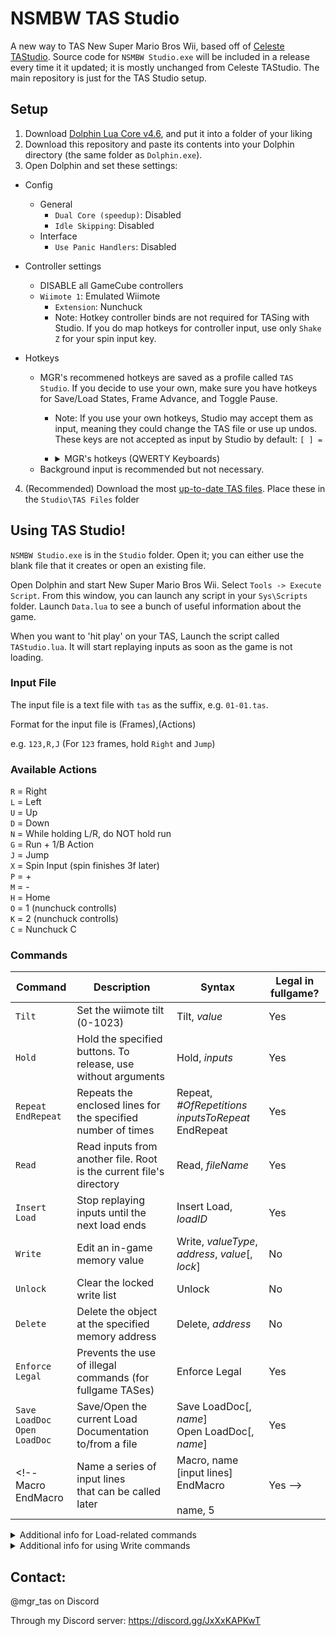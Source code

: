 # NSMBW TAS Studio
A new way to TAS New Super Mario Bros Wii, based off of [Celeste TAStudio](https://github.com/EverestAPI/CelesteTAS-EverestInterop/tree/a968bc96f958d67ddce3de84175f0e2b0bad1572). Source code for `NSMBW Studio.exe` will be included in a release every time it it updated; it is mostly unchanged from Celeste TAStudio. The main repository is just for the TAS Studio setup.

## Setup
1. Download [Dolphin Lua Core v4.6](https://github.com/MikeXander/Dolphin-Lua-Core/releases/tag/v4.6), and put it into a folder of your liking
2. Download this repository and paste its contents into your Dolphin directory (the same folder as `Dolphin.exe`).
3. Open Dolphin and set these settings:
- Config
  - General
    - `Dual Core (speedup)`: Disabled
    - `Idle Skipping`: Disabled
  - Interface
    - `Use Panic Handlers`: Disabled
    
- Controller settings
  - DISABLE all GameCube controllers
  - `Wiimote 1`: Emulated Wiimote
    - `Extension`: Nunchuck
    - Note: Hotkey controller binds are not required for TASing with Studio. If you do map hotkeys for controller input, use only `Shake Z` for your spin input key.

- Hotkeys
  - MGR's recommened hotkeys are saved as a profile called `TAS Studio`. If you decide to use your own, make sure you have hotkeys for Save/Load States, Frame Advance, and Toggle Pause.
    - Note: If you use your own hotkeys, Studio may accept them as input, meaning they could change the TAS file or use up undos. These keys are not accepted as input by Studio by default:  `[ ] =`
    - <details>
        <summary>MGR's hotkeys (QWERTY Keyboards)</summary>
      
        `[` = Frame Advance\
        `]` = Play/Pause\
        `Right Shift` = Uncap emulation speed
      
        `Alt`+`-` = Save state to selected slot\
        `=` = Load state from selected slot\
        `Ctrl`+`Shift`+`-` = Undo Save State\
        `Ctrl`+`Shift`+`=` = Undo Load State
      
        `Ctrl`+`Shift`+`1` = Select slot 1 (Use 1-9 and 0 to select slots 1-10)\
        `Alt`+`Shift`+`1` = Save state to slot 1 (Use 1-9 and 0 to save to slots 1-10)\
        `Alt`+`Shift`+`Q` = Load state from slot 1 (Use Q-P to load from slots 1-10)
   
        `Alt`+`;` = Start selected script\
        `Alt`+`'` = Cancel selected script\
        `Esc` = Stop the current emulation
      </details>
  - Background input is recommended but not necessary.

4. (Recommended) Download the most [up-to-date TAS files](https://github.com/MGR-tas/NsmbwTAS-Files). Place these in the `Studio\TAS Files` folder

## Using TAS Studio!

`NSMBW Studio.exe` is in the `Studio` folder. Open it; you can either use the blank file that it creates or open an existing file.

Open Dolphin and start New Super Mario Bros Wii. Select `Tools -> Execute Script`. From this window, you can launch any script in your `Sys\Scripts` folder. Launch `Data.lua` to see a bunch of useful information about the game.

When you want to 'hit play' on your TAS, Launch the script called `TAStudio.lua`. It will start replaying inputs as soon as the game is not loading.

### Input File
The input file is a text file with `tas` as the suffix, e.g. `01-01.tas`.

Format for the input file is (Frames),(Actions)

e.g. `123,R,J` (For `123` frames, hold `Right` and `Jump`)

### Available Actions
`R` = Right\
`L` = Left\
`U` = Up\
`D` = Down\
`N` = While holding L/R, do NOT hold run\
`G` = Run + 1/B Action\
`J` = Jump\
`X` = Spin Input (spin finishes 3f later)\
`P` = +\
`M` = -\
`H` = Home\
`O` = 1 (nunchuck controlls)\
`K` = 2 (nunchuck controlls)\
`C` = Nunchuck C

### Commands
Command|Description|Syntax|Legal in fullgame?
---|---|---|---
`Tilt`|Set the wiimote tilt (0-1023)|Tilt, *value*|Yes
`Hold`|Hold the specified buttons. To release, use without arguments|Hold, *inputs*|Yes
`Repeat`<br>`EndRepeat`|Repeats the enclosed lines for the specified number of times|Repeat, *#OfRepetitions*<br>*inputsToRepeat*<br>EndRepeat|Yes
`Read`|Read inputs from another file. Root is the current file's directory|Read, *fileName*|Yes
`Insert Load`|Stop replaying inputs until the next load ends|Insert Load, *loadID*|Yes
`Write`|Edit an in-game memory value|Write, *valueType*, *address*, *value*[, *lock*]|No
`Unlock`|Clear the locked write list|Unlock|No
`Delete`|Delete the object at the specified memory address|Delete, *address*|No
`Enforce Legal`|Prevents the use of illegal commands (for fullgame TASes)|Enforce Legal|Yes
`Save LoadDoc`<br>`Open LoadDoc`|Save/Open the current Load Documentation to/from a file|Save LoadDoc[, *name*]<br>Open LoadDoc[, *name*]|Yes
<!--Macro<br>EndMacro|Name a series of input lines<br>that can be called later|Macro, name<br>[input lines]<br>EndMacro<br><br>name, 5|Yes -->

<details>
  <summary>Additional info for Load-related commands</summary>

  New Super Mario Bros Wii has inconsistent loading times. By adding an `Insert Load` command, the game will pause the input replay until the next load ends, then continue. This makes sure that the TAS will always sync even if the load length changes. However, if enemy dances or other music cycles are affected, then the TAS may still desync when improvements are made or if the TAS is played on a different version of the game than it was drafted on. There currently is no way around this, unfortunately.

  Each load must be given a unique ID so that the script can document how long each load was and use that information to allow you to use savestates after the load. An example input line would be: `Insert Load, 5-2 Pipe1`

  When you restart `TAStudio.lua`, the load documentation is reset, so the TAS must run through any loads to redocument them. This is usually not a big deal for individual level TASing, but when working with a fullgame file, you may want to use `Save LoadDoc` and `Open LoadDoc`. These commands will save and recall your load documentation so that you can continue working between sessions without having to replay the whole TAS. Here's an example file of how to use that:

```
#Start
Open LoadDoc, 5-4
 250,R
Insert Load, 5-4 Pipe1
 106
Save LoadDoc, 5-4
  50,R
```
  
</details>

<details>
  <summary>Additional info for using Write commands</summary>

  - Available Value Types:\
  `8`\
  `16`\
  `32`\
  `Float`\
  `String`
  - There are a variety of different text strings that you can use instead of a memory address, so here's the list.
  - Strings prefixed with `.` should be placed after a different address (parent) to get good results (for example, `Player.PosX` or `0x8154B804.PosX`)
    - Most strings prefixed with `.` can be used without a parent, in which case they will assume that `Player` is the parent string.
    - Note: In multiplayer, the parent string `Player` only refers to the player who spawns first.

  `IGT` = Value of (InGameTimer - 1)*4096  (maybe I'll automate the conversion someday) (32)\
  `RNG` = The game's RNG state (0x0 - 0xFFFFFFFF) (32)\
  `LifeCount` = Mario's life count (32)\
  `CoinCount` (32)\
  `Score` (32)\
  `SwitchTimer` = Remaining time on a P-Switch timer (32)\
  `LevelDeaths` = Deaths per level (for easily activating super guide blocks; suffix with level name in format `.1-2`, `.5-Tower`) (8)\
  
  `Player` = The player's object address\
  `.PosX` (Float)\
  `.PosY` (Float)\
  `.Collision` = Collision flags (32)\
  `.StarTimer` = Remaining time with star power (Player Only) (32)\
  `.TwirlTimer` = Cooldown between spin inputs (Player Only) (32)\
  `.SlideTimer` = 30 minus frames on ground since starting penguin slide (Player Only) (32)\
  `.SpinTimer` = Remaining time getting upward speed from propeller spin (Player Only) (32)\
  `.Jump` = Chained Jump Counter (Player Only) (32)\
  `.ChainJumpTimer` = Remaining time to jump while activating the next chained jump state (Player Only) (32)\
  `.Powerup` or `.PS` = Player Powerup State (0-6 unless you want to have fun) (32)\
  `.PipeTimerL` and `.PipeTimerR` = Frames since landing on ground and holding L/R (Player Only) (32)
  
  `Inventory` = The game's inventory refference address\
  `.Mushrooms` (32)\
  `.FireFlowers` (32)\
  `.Propellers` (32)\
  `.IceFlowers` (32)\
  `.Penguins` (32)\
  `.Minis` (32)\
  `.Stars` (32)\
  `.ps7s` (32) (don't ask)
</details>



## Contact: 
@mgr_tas on Discord

Through my Discord server: https://discord.gg/JxXxKAPKwT
